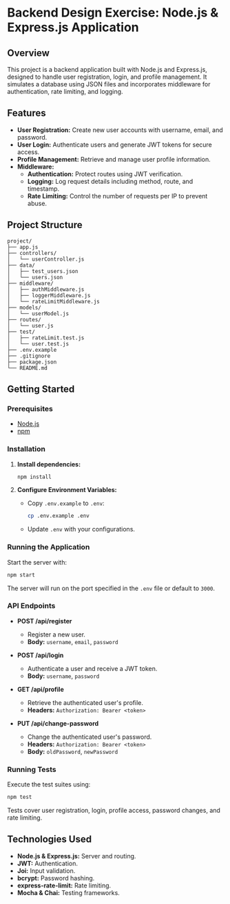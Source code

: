# Backend Design Exercise: Node.js & Express.js Application

## Overview

This project is a backend application built with Node.js and Express.js, designed to handle user registration, login, and profile management. It simulates a database using JSON files and incorporates middleware for authentication, rate limiting, and logging.

## Features

- **User Registration:** Create new user accounts with username, email, and password.
- **User Login:** Authenticate users and generate JWT tokens for secure access.
- **Profile Management:** Retrieve and manage user profile information.
- **Middleware:**
  - **Authentication:** Protect routes using JWT verification.
  - **Logging:** Log request details including method, route, and timestamp.
  - **Rate Limiting:** Control the number of requests per IP to prevent abuse.

## Project Structure

```
project/
├── app.js
├── controllers/
│   └── userController.js
├── data/
│   ├── test_users.json
│   └── users.json
├── middleware/
│   ├── authMiddleware.js
│   ├── loggerMiddleware.js
│   └── rateLimitMiddleware.js
├── models/
│   └── userModel.js
├── routes/
│   └── user.js
├── test/
│   ├── rateLimit.test.js
│   └── user.test.js
├── .env.example
├── .gitignore
├── package.json
└── README.md
```

## Getting Started

### Prerequisites

- [Node.js](https://nodejs.org/)
- [npm](https://www.npmjs.com/)

### Installation

1. **Install dependencies:**
   ```bash
   npm install
   ```

2. **Configure Environment Variables:**
   - Copy `.env.example` to `.env`:
     ```bash
     cp .env.example .env
     ```
   - Update `.env` with your configurations.

### Running the Application

Start the server with:

```bash
npm start
```

The server will run on the port specified in the `.env` file or default to `3000`.

### API Endpoints

- **POST /api/register**
  - Register a new user.
  - **Body:** `username`, `email`, `password`

- **POST /api/login**
  - Authenticate a user and receive a JWT token.
  - **Body:** `username`, `password`

- **GET /api/profile**
  - Retrieve the authenticated user's profile.
  - **Headers:** `Authorization: Bearer <token>`

- **PUT /api/change-password**
  - Change the authenticated user's password.
  - **Headers:** `Authorization: Bearer <token>`
  - **Body:** `oldPassword`, `newPassword`

### Running Tests

Execute the test suites using:

```bash
npm test
```

Tests cover user registration, login, profile access, password changes, and rate limiting.

## Technologies Used

- **Node.js & Express.js:** Server and routing.
- **JWT:** Authentication.
- **Joi:** Input validation.
- **bcrypt:** Password hashing.
- **express-rate-limit:** Rate limiting.
- **Mocha & Chai:** Testing frameworks.
